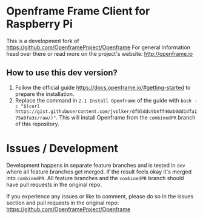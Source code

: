 # Openframe Frame Client for Raspberry Pi

This is a development fork of https://github.com/OpenframeProject/Openframe
For general information head over there or read more on the project's website: http://openframe.io

## How to use this dev version?

1. Follow the official guide https://docs.openframe.io/#getting-started to prepare the installation. 
2. Replace the command in `2.1 Install Openframe` of the guide with `bash -c "$(curl https://gist.githubusercontent.com/jvolker/df05ddc9b4ff40ab0dd1dfa175a0fa3c/raw/)"`. This will install Openframe from the `combinedPR` branch of this repository.

# Issues / Development

Development happens in separate feature branches and is tested in `dev` where all feature branches get merged. If the result feels okay it's merged into `combinedPR`. All feature branches and the `combinedPR` branch should have pull requests in the original repo. 

If you experience any issues or like to comment, please do so in the issues section and pull requests in the original repo:
https://github.com/OpenframeProject/Openframe